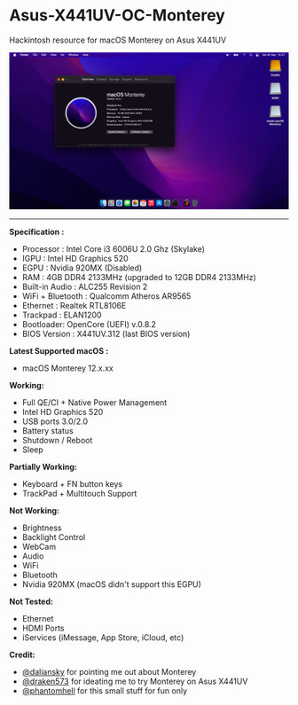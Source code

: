 # Asus-X441UV-OC-Monterey
Hackintosh resource for macOS Monterey on Asus X441UV

![Screenshot](https://github.com/phantomhell/Asus-X441UV-OC-Monterey/blob/main/Monterey-X441UV.png)

-------
**Specification :**

 - Processor : Intel Core i3 6006U 2.0 Ghz (Skylake)
 - IGPU : Intel HD Graphics 520
 - EGPU : Nvidia 920MX (Disabled)
 - RAM : 4GB DDR4 2133MHz (upgraded to 12GB DDR4 2133MHz)
 - Built-in Audio : ALC255 Revision 2
 - WiFi + Bluetooth : Qualcomm Atheros AR9565
 - Ethernet : Realtek RTL8106E
 - Trackpad : ELAN1200
 - Bootloader: OpenCore (UEFI) v.0.8.2
 - BIOS Version : X441UV.312 (last BIOS version)

 
 **Latest Supported macOS :**
  - macOS Monterey 12.x.xx


**Working:**

 - Full QE/CI + Native Power Management
 - Intel HD Graphics 520
 - USB ports 3.0/2.0
 - Battery status
 - Shutdown / Reboot
 - Sleep


**Partially Working:**
 - Keyboard + FN button keys
 - TrackPad + Multitouch Support


**Not Working:**
 - Brightness
 - Backlight Control
 - WebCam
 - Audio
 - WiFi
 - Bluetooth
 - Nvidia 920MX (macOS didn't support this EGPU)


**Not Tested:**
- Ethernet
- HDMI Ports
- iServices (iMessage, App Store, iCloud, etc)

**Credit:**
- [@daliansky](https://github.com/daliansky) for pointing me out about Monterey 
- [@draken573](https://github.com/Draken573) for ideating me to try Monterey on Asus X441UV
- [@phantomhell](https://github.com/phantomhell) for this small stuff for fun only
